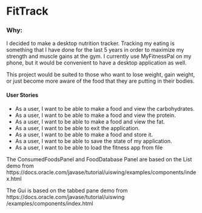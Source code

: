 <h1>FitTrack</h1>

<h3>Why:</h3>

<p>I decided to make a desktop nutrition tracker. Tracking my eating is something that I have done for the last 5 years 
in order to maximize my strength and muscle gains at the gym. I currently use MyFitnessPal on my phone, but it 
would be convenient to have a desktop application as well.</p>

<p>This project would be suited to those who want to lose weight, gain weight, or just become more aware of the food 
that they are putting in their bodies.</p>

 <h4>User Stories</h4>
    <ul>
        <li>As a user, I want to be able to make a food and view the carbohydrates.</li>
        <li>As a user, I want to be able to make a food and view the protein.</li>
        <li>As a user, I want to be able to make a food and view the fat.</li>
        <li>As a user, I want to be able to exit the application.</li>
        <li>As a user, I want to be able to make a food and store it.</li>
        <li>As a user, I want to be able to save the state of my application.</li>
        <li>As a user, I want to be able to load the fitness app from file</li>
    </ul>
    
<p>The ConsumedFoodsPanel and FoodDatabase Panel are based on the List demo from  
https://docs.oracle.com/javase/tutorial/uiswing/examples/components/index.html</p>
<p>The Gui is based on the tabbed pane demo from   https://docs.oracle.com/javase/tutorial/uiswing
/examples/components/index.html</p>

